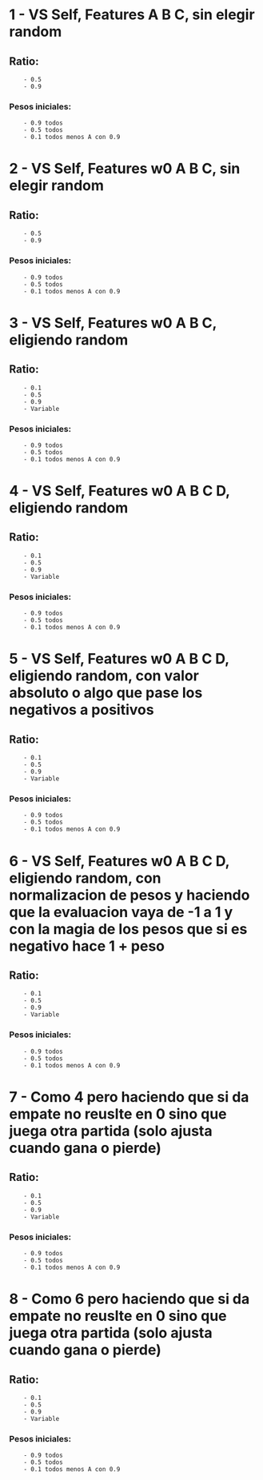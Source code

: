 # 1 - VS Self, Features A B C, sin elegir random
## Ratio:
        - 0.5
        - 0.9
### Pesos iniciales:
        - 0.9 todos
        - 0.5 todos
        - 0.1 todos menos A con 0.9

# 2 - VS Self, Features w0 A B C, sin elegir random
## Ratio:
        - 0.5
        - 0.9
### Pesos iniciales:
        - 0.9 todos
        - 0.5 todos
        - 0.1 todos menos A con 0.9

# 3 - VS Self, Features w0 A B C, eligiendo random
## Ratio:
        - 0.1
        - 0.5
        - 0.9
        - Variable
### Pesos iniciales:
        - 0.9 todos
        - 0.5 todos
        - 0.1 todos menos A con 0.9

# 4 - VS Self, Features w0 A B C D, eligiendo random
## Ratio:
        - 0.1
        - 0.5
        - 0.9
        - Variable
### Pesos iniciales:
        - 0.9 todos
        - 0.5 todos
        - 0.1 todos menos A con 0.9

# 5 - VS Self, Features w0 A B C D, eligiendo random, con valor absoluto o algo que pase los negativos a positivos
## Ratio:
        - 0.1
        - 0.5
        - 0.9
        - Variable
### Pesos iniciales:
        - 0.9 todos
        - 0.5 todos
        - 0.1 todos menos A con 0.9

# 6 - VS Self, Features w0 A B C D, eligiendo random, con normalizacion de pesos y haciendo que la evaluacion vaya de -1 a 1 y con la magia de los pesos que si es negativo hace 1 + peso
## Ratio:
        - 0.1
        - 0.5
        - 0.9
        - Variable
### Pesos iniciales:
        - 0.9 todos
        - 0.5 todos
        - 0.1 todos menos A con 0.9

# 7 - Como 4 pero haciendo que si da empate no reuslte en 0 sino que juega otra partida (solo ajusta cuando gana o pierde)
## Ratio:
        - 0.1
        - 0.5
        - 0.9
        - Variable
### Pesos iniciales:
        - 0.9 todos
        - 0.5 todos
        - 0.1 todos menos A con 0.9

# 8 - Como 6 pero haciendo que si da empate no reuslte en 0 sino que juega otra partida (solo ajusta cuando gana o pierde)
## Ratio:
        - 0.1
        - 0.5
        - 0.9
        - Variable
### Pesos iniciales:
        - 0.9 todos
        - 0.5 todos
        - 0.1 todos menos A con 0.9
